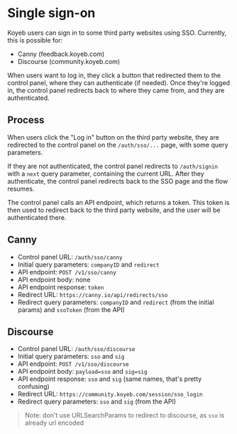 # Single sign-on

Koyeb users can sign in to some third party websites using SSO. Currently, this is possible for:

- Canny (feedback.koyeb.com)
- Discourse (community.koyeb.com)

When users want to log in, they click a button that redirected them to the control panel, where they can
authenticate (if needed). Once they're logged in, the control panel redirects back to where they came from,
and they are authenticated.

## Process

When users click the "Log in" button on the third party website, they are redirected to the control panel on
the `/auth/sso/...` page, with some query parameters.

If they are not authenticated, the control panel redirects to `/auth/signin` with a `next` query parameter,
containing the current URL. After they authenticate, the control panel redirects back to the SSO page and the
flow resumes.

The control panel calls an API endpoint, which returns a token. This token is then used to redirect back to
the third party website, and the user will be authenticated there.

## Canny

- Control panel URL: `/auth/sso/canny`
- Initial query parameters: `companyID` and `redirect`
- API endpoint: `POST /v1/sso/canny`
- API endpoint body: none
- API endpoint response: `token`
- Redirect URL: `https://canny.io/api/redirects/sso`
- Redirect query parameters: `companyID` and `redirect` (from the initial params) and `ssoToken` (from the API)

## Discourse

- Control panel URL: `/auth/sso/discourse`
- Initial query parameters: `sso` and `sig`
- API endpoint: `POST /v1/sso/discourse`
- API endpoint body: `payload=sso` and `sig=sig`
- API endpoint response: `sso` and `sig` (same names, that's pretty confusing)
- Redirect URL: `https://community.koyeb.com/session/sso_login`
- Redirect query parameters: `sso` and `sig` (from the API)

> Note: don't use URLSearchParams to redirect to discourse, as `sso` is already url encoded
